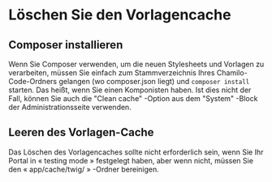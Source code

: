 # Löschen Sie den Vorlagencache

## Composer installieren

Wenn Sie Composer verwenden, um die neuen Stylesheets und Vorlagen zu verarbeiten, müssen Sie einfach zum Stammverzeichnis Ihres Chamilo-Code-Ordners gelangen \(wo composer.json liegt\) und `composer install` starten. Das heißt, wenn Sie einen Komponisten haben. Ist dies nicht der Fall, können Sie auch die "Clean cache" -Option aus dem "System" -Block der Administrationsseite verwenden.

## Leeren des Vorlagen-Cache

Das Löschen des Vorlagencaches sollte nicht erforderlich sein, wenn Sie Ihr Portal in « testing mode » festgelegt haben, aber wenn nicht, müssen Sie den « app/cache/twig/ » -Ordner bereinigen.

